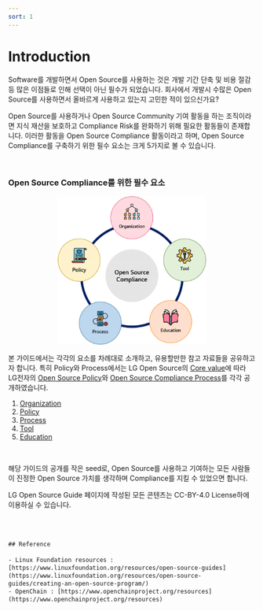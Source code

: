 ```yaml
---
sort: 1
---
```


# Introduction

Software를 개발하면서 Open Source를 사용하는 것은 개발 기간 단축 및 비용 절감 등 많은 이점들로 인해 선택이 아닌 필수가 되었습니다. 회사에서 개발시 수많은 Open Source를 사용하면서 올바르게 사용하고 있는지 고민한 적이 있으신가요?

Open Source를 사용하거나 Open Source Community 기여 활동을 하는 조직이라면 지식 재산을 보호하고 Compliance Risk를 완화하기 위해 필요한 활동들이 존재합니다. 이러한 활동을 Open Source Compliance 활동이라고 하며, Open Source Compliance를 구축하기 위한 필수 요소는 크게 5가지로 볼 수 있습니다.

<br>

### Open Source Compliance를 위한 필수 요소

<p align="center"><img src="../assets/docs/introduction.png" width="60%" title="Essential elements for OSC"></p>

본 가이드에서는 각각의 요소를 차례대로 소개하고, 유용할만한 참고 자료들을 공유하고자 합니다. 특히 Policy와 Process에서는 LG Open Source의 [Core value](https://lge-oss.github.io/about/)에 따라 LG전자의 [Open Source Policy](../policy/osc_policy.md)와 [Open Source Compliance Process](../process/osc_process/README.md)를 각각 공개하였습니다.

1. [Organization](../organization/ospo.md)
2. [Policy](../policy/osc_policy.md)
3. [Process](../process/osc_process/README.md)
4. [Tool](../tool/osc_tool.md)
5. [Education](../education/osc_education.md)

<br>

해당 가이드의 공개를 작은 seed로, Open Source를 사용하고 기여하는 모든 사람들이 진정한 Open Source 가치를 생각하며 Compliance를 지킬 수 있었으면 합니다.

LG Open Source Guide 페이지에 작성된 모든 콘텐츠는 CC-BY-4.0 License하에 이용하실 수 있습니다.

<br>
<br>

```note
## Reference

- Linux Foundation resources : [https://www.linuxfoundation.org/resources/open-source-guides](https://www.linuxfoundation.org/resources/open-source-guides/creating-an-open-source-program/)
- OpenChain : [https://www.openchainproject.org/resources](https://www.openchainproject.org/resources)
```

<br>
